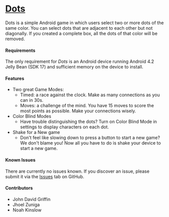 # [Dots](https://github.com/jgriffin3/Dots)
Dots is a simple Android game in which users select two or more dots of the same color. You can select dots that are adjacent to each other but not diagonally. If you created a complete box, all the dots of that color will be removed.

#### Requirements
The only requirement for *Dots* is an Android device running Android 4.2 Jelly Bean (SDK 17) and sufficient memory on the device to install.

#### Features
* Two great Game Modes:
	* Timed: a race against the clock. Make as many connections as you can in 30s.
	* Moves: a challenge of the mind. You have 15 moves to score the most points as possible. Make your connections wisely.
* Color Blind Modes
	* Have trouble distinguishing the dots? Turn on Color Blind Mode in settings to display characters on each dot.
* Shake for a New game
	* Don't feel like slowing down to press a button to start a new game? We don't blame you! Now all you have to do is shake your device to start a new game.

#### Known Issues
There are currently no issues known. If you discover an issue, please submit it via the [Issues](https://github.com/jgriffin3/Dots/issues) tab on GitHub.

#### Contributors
* John David Griffin
* Jhoel Zuniga
* Noah Kinslow
